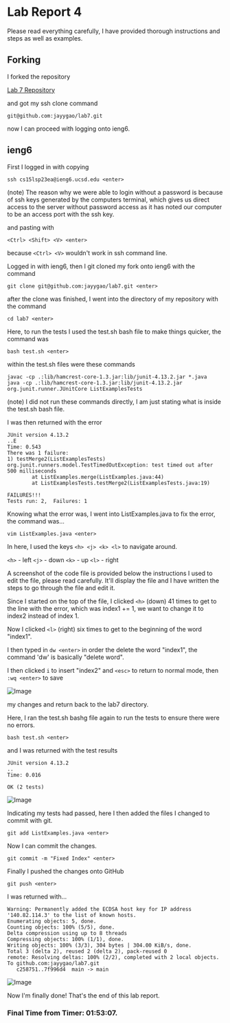 # Lab Report 4

Please read everything carefully, I have provided thorough instructions and steps as well as examples.

## Forking

I forked the repository 

[Lab 7 Repository](https://github.com/ucsd-cse15l-s23/lab7)

and got my ssh clone command

`git@github.com:jayygao/lab7.git`

now I can proceed with logging onto ieng6.

## ieng6
First I logged in with copying 

`ssh cs15lsp23ea@ieng6.ucsd.edu <enter>`

(note) The reason why we were able to login without a password is because of ssh keys generated by the computers terminal, which gives us direct access to the server without password access as it has noted our computer to be an access port with the ssh key.

and pasting with 

`<Ctrl> <Shift> <V> <enter>`

because `<Ctrl> <V>` wouldn't work in ssh command line.

Logged in with ieng6, then I git cloned my fork onto ieng6 with the command

`git clone git@github.com:jayygao/lab7.git <enter>`

after the clone was finished, I went into the directory of my repository with the command 

`cd lab7 <enter> `

Here, to run the tests I used the test.sh bash file to make things quicker, the command was

`bash test.sh <enter>`

within the test.sh files were these commands

```
javac -cp .:lib/hamcrest-core-1.3.jar:lib/junit-4.13.2.jar *.java
java -cp .:lib/hamcrest-core-1.3.jar:lib/junit-4.13.2.jar org.junit.runner.JUnitCore ListExamplesTests  
```

(note) I did not run these commands directly, I am just stating what is inside the test.sh bash file.

I was then returned with the error 

```
JUnit version 4.13.2
..E
Time: 0.543
There was 1 failure:
1) testMerge2(ListExamplesTests)
org.junit.runners.model.TestTimedOutException: test timed out after 500 milliseconds
        at ListExamples.merge(ListExamples.java:44)
        at ListExamplesTests.testMerge2(ListExamplesTests.java:19)

FAILURES!!!
Tests run: 2,  Failures: 1
```

Knowing what the error was, I went into ListExamples.java to fix the error, the command was...

`vim ListExamples.java <enter>`

In here, I used the keys `<h> <j> <k> <l>` to navigate around.

`<h>` - left
`<j>` - down
`<k>` - up
`<l>` - right

A screenshot of the code file is provided below the instructions I used to edit the file, please read carefully. It'll display the file and I have written the steps to go through the file and edit it.

Since I started on the top of the file, I clicked `<h>` (down) 41 times to get to the line with the error, which was index1 += 1, we want to change it to index2 instead of index 1.

Now I clicked `<l>` (right) six times to get to the beginning of the word "index1".
     
I then typed in `dw <enter>` in order the delete the word "index1", the command 'dw' is basically "delete word".

I then clicked `i` to insert "index2" and `<esc>` to return to normal mode, then `:wq <enter>` to save 

![Image](https://i.ibb.co/bg7VQSv/Screenshot-2023-05-18-095232.png)

my changes and return back to the lab7 directory.

Here, I ran the test.sh bashg file again to run the tests to ensure there were no errors.

`bash test.sh <enter>`

and I was returned with the test results

```
JUnit version 4.13.2
..
Time: 0.016

OK (2 tests)
```

![Image](https://i.ibb.co/hCVNXbY/Screenshot-2023-05-18-095158.png)
        
Indicating my tests had passed, here I then added the files I changed to commit with git.

`git add ListExamples.java <enter>`

Now I can commit the changes.

`git commit -m "Fixed Index" <enter>`

Finally I pushed the changes onto GitHub

`git push <enter>`

I was returned with...

```
Warning: Permanently added the ECDSA host key for IP address '140.82.114.3' to the list of known hosts.    
Enumerating objects: 5, done.
Counting objects: 100% (5/5), done.
Delta compression using up to 8 threads
Compressing objects: 100% (1/1), done.
Writing objects: 100% (3/3), 304 bytes | 304.00 KiB/s, done.
Total 3 (delta 2), reused 2 (delta 2), pack-reused 0
remote: Resolving deltas: 100% (2/2), completed with 2 local objects.
To github.com:jayygao/lab7.git
   c258751..7f996d4  main -> main
```

![Image](https://i.ibb.co/kqznrrK/Screenshot-2023-05-18-095137.png)
        
Now I'm finally done! That's the end of this lab report.

### Final Time from Timer: 01:53:07.
